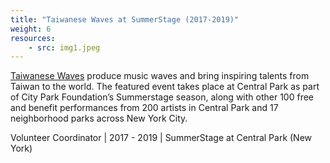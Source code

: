 ```yaml
---
title: "Taiwanese Waves at SummerStage (2017-2019)"
weight: 6
resources:
    - src: img1.jpeg
---
```


[Taiwanese Waves](https://www.facebook.com/taiwanesewaves) produce music waves and bring inspiring talents from Taiwan to the world. The featured event takes place at Central Park as part of City Park Foundation’s Summerstage season, along with other 100 free and benefit performances from 200 artists in Central Park and 17 neighborhood parks across New York City.

Volunteer Coordinator | 2017 - 2019 | SummerStage at Central Park (New York)